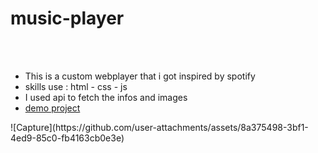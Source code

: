 # music-player
<br><br>
<ul>
    <li>This is a custom webplayer that i got inspired by spotify</li>
    <li>skills use : html - css - js</li>
    <li>I used api to fetch the infos and images</li>
    <li><a href="https://kia-torkashvand.github.io/music-player/">demo project</a></li>
</ul>
![Capture](https://github.com/user-attachments/assets/8a375498-3bf1-4ed9-85c0-fb4163cb0e3e)
